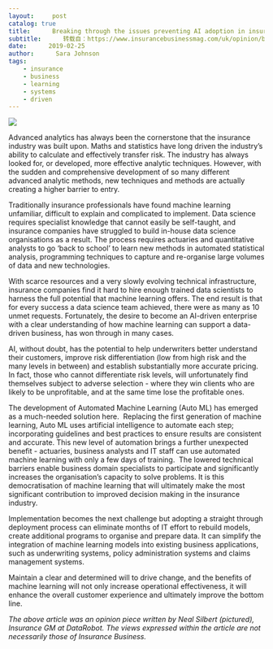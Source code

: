 ```yaml
---
layout:     post
catalog: true
title:      Breaking through the issues preventing AI adoption in insurance
subtitle:      转载自：https://www.insurancebusinessmag.com/uk/opinion/breaking-through-the-issues-preventing-ai-adoption-in-insurance-159736.aspx
date:      2019-02-25
author:      Sara Johnson
tags:
    - insurance
    - business
    - learning
    - systems
    - driven
---
```

![](https://us.res.keymedia.com/files/image/Neal%20Silbert%20Insurance%20GM%20DataRobot.jpg)


Advanced analytics has always been the cornerstone that the insurance industry was built upon. Maths and statistics have long driven the industry’s ability to calculate and effectively transfer risk. The industry has always looked for, or developed, more effective analytic techniques. However, with the sudden and comprehensive development of so many different advanced analytic methods, new techniques and methods are actually creating a higher barrier to entry.

Traditionally insurance professionals have found machine learning unfamiliar, difficult to explain and complicated to implement. Data science requires specialist knowledge that cannot easily be self-taught, and insurance companies have struggled to build in-house data science organisations as a result. The process requires actuaries and quantitative analysts to go ‘back to school’ to learn new methods in automated statistical analysis, programming techniques to capture and re-organise large volumes of data and new technologies. 





With scarce resources and a very slowly evolving technical infrastructure, insurance companies find it hard to hire enough trained data scientists to harness the full potential that machine learning offers. The end result is that for every success a data science team achieved, there were as many as 10 unmet requests. Fortunately, the desire to become an AI-driven enterprise with a clear understanding of how machine learning can support a data-driven business, has won through in many cases.

AI, without doubt, has the potential to help underwriters better understand their customers, improve risk differentiation (low from high risk and the many levels in between) and establish substantially more accurate pricing. In fact, those who cannot differentiate risk levels, will unfortunately find themselves subject to adverse selection - where they win clients who are likely to be unprofitable, and at the same time lose the profitable ones. 

The development of Automated Machine Learning (Auto ML) has emerged as a much-needed solution here.  Replacing the first generation of machine learning, Auto ML uses artificial intelligence to automate each step; incorporating guidelines and best practices to ensure results are consistent and accurate. This new level of automation brings a further unexpected benefit - actuaries, business analysts and IT staff can use automated machine learning with only a few days of training.  The lowered technical barriers enable business domain specialists to participate and significantly increases the organisation’s capacity to solve problems. It is this democratisation of machine learning that will ultimately make the most significant contribution to improved decision making in the insurance industry.

Implementation becomes the next challenge but adopting a straight through deployment process can eliminate months of IT effort to rebuild models, create additional programs to organise and prepare data. It can simplify the integration of machine learning models into existing business applications, such as underwriting systems, policy administration systems and claims management systems. 

Maintain a clear and determined will to drive change, and the benefits of machine learning will not only increase operational effectiveness, it will enhance the overall customer experience and ultimately improve the bottom line.

*The above article was an opinion piece written by Neal Silbert (pictured), Insurance GM at DataRobot. The views expressed within the article are not necessarily those of Insurance Business.*

 

